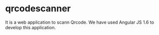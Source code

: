 # qrcodescanner
It is a web application to scann Qrcode. We have used Angular JS 1.6 to develop this application.
